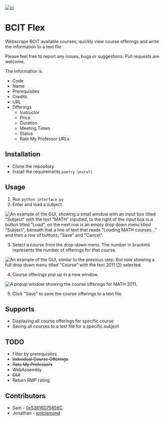 [![ci](https://github.com/jonbiemond/BCIT-Flex/actions/workflows/ci.yml/badge.svg?branch=main)](https://github.com/jonbiemond/BCIT-Flex/actions/workflows/ci.yml)
# BCIT Flex
Webscrape BCIT available courses, quickly view course offerings and write the information to a text file

Please feel free to report any issues, bugs or suggestions. Pull requests are welcome.

The information is

- Code
- Name
- Prerequisites
- Credits
- URL
- Offerings
  - Instructor
  - Price
  - Duration
  - Meeting Times
  - Status
  - Rate My Professor URLs

## Installation

- Clone the repository
- Install the requirements `poetry install`

## Usage

1. Run `python interface.py`
2. Enter and load a subject.

![An example of the GUI, showing a small window with an input box titled "Subject" with the text "MATH" inputted,
  to the right of the input box is a button titled "Load", on the next row is an empty drop down menu titled "Subject",
  beneath that a line of text that reads "Loading MATH courses..."  
  and then a row of buttons; "Save" and "Cancel".](https://i.ibb.co/N6zynYK/BCIT-Course-Finder-Load-Subject.png "BCIT Course Finder")

3. Select a course from the drop-down menu. The number in brackets represents the number of offerings for that course.

![An example of the GUI, similar to the previous step. 
But now showing a full drop down menu titled "Course" with the text 2011 (2) selected.](https://i.ibb.co/xg4nWRP/BCIT-Course-Finder-Choose-Course.png "BCIT Course Finder")

4. Course offerings pop up in a new window.

![A popup window showing the course offerings for MATH 2011.](https://i.ibb.co/ZM0c5xh/BCIT-Course-Finder-Pop-Up.png "BCIT Course Finder")

5. Click "Save" to save the course offerings to a text file.

## Supports

- Displaying all course offerings for specific course
- Saving all courses to a text file for a specific subject

## TODO

- Filter by prerequisites
- ~~Individual Course Offerings~~
- ~~Rate My Professors~~
- WebAssembly
- ~~GUI~~
- Return RMP rating

## Contributors

- Sam - [0x53616D75656C](https://github.com/0x53616D75656C)
- Jonathan - [jonbiemond](https://github.com/jonbiemond)
